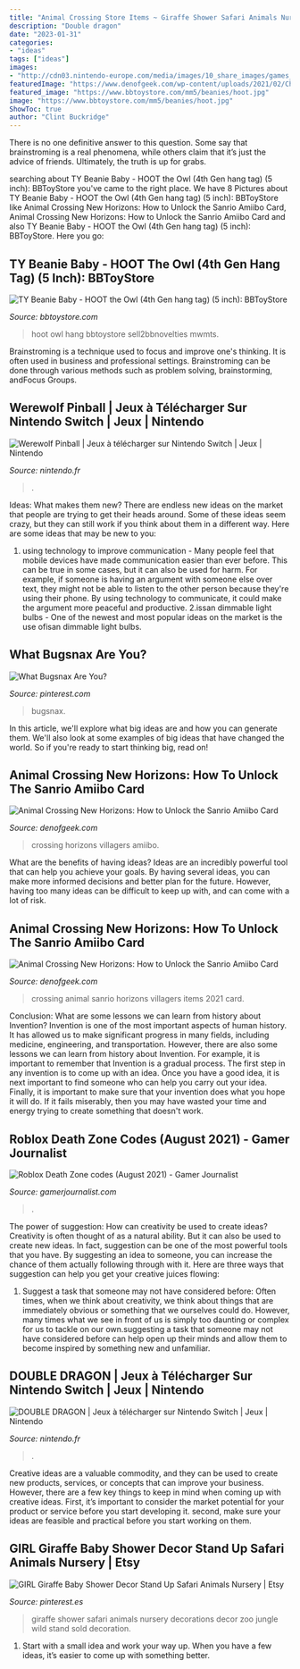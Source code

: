 ```yaml
---
title: "Animal Crossing Store Items ~ Giraffe Shower Safari Animals Nursery Decorations Decor Zoo Jungle Wild Stand Sold Decoration"
description: "Double dragon"
date: "2023-01-31"
categories:
- "ideas"
tags: ["ideas"]
images:
- "http://cdn03.nintendo-europe.com/media/images/10_share_images/games_15/nintendo_switch_download_software_1/H2x1_NSwitchDS_WerewolfPinball_image1280w.jpg"
featuredImage: "https://www.denofgeek.com/wp-content/uploads/2021/02/Chai.jpg?resize=1024,576"
featured_image: "https://www.bbtoystore.com/mm5/beanies/hoot.jpg"
image: "https://www.bbtoystore.com/mm5/beanies/hoot.jpg"
ShowToc: true
author: "Clint Buckridge"
---
```



There is no one definitive answer to this question. Some say that brainstroming is a real phenomena, while others claim that it’s just the advice of friends. Ultimately, the truth is up for grabs.

	

		
searching about TY Beanie Baby - HOOT the Owl (4th Gen hang tag) (5 inch): BBToyStore you've came to the right place. We have 8 Pictures about TY Beanie Baby - HOOT the Owl (4th Gen hang tag) (5 inch): BBToyStore like Animal Crossing New Horizons: How to Unlock the Sanrio Amiibo Card, Animal Crossing New Horizons: How to Unlock the Sanrio Amiibo Card and also TY Beanie Baby - HOOT the Owl (4th Gen hang tag) (5 inch): BBToyStore. Here you go:
		
    
## TY Beanie Baby - HOOT The Owl (4th Gen Hang Tag) (5 Inch): BBToyStore

<img loading=lazy src="https://www.bbtoystore.com/mm5/beanies/hoot.jpg" onerror="this.onerror=null;this.src='https://tse3.mm.bing.net/th?id=OIP.1RYuqlXRDgZffy08Of_aZwHaHa&amp;pid=15.1';" alt="TY Beanie Baby - HOOT the Owl (4th Gen hang tag) (5 inch): BBToyStore">

_Source: bbtoystore.com_

>hoot owl hang bbtoystore sell2bbnovelties mwmts. 

	

Brainstroming is a technique used to focus and improve one's thinking. It is often used in business and professional settings. Brainstroming can be done through various methods such as problem solving, brainstorming, andFocus Groups.

    
## Werewolf Pinball | Jeux à Télécharger Sur Nintendo Switch | Jeux | Nintendo

<img loading=lazy src="http://cdn03.nintendo-europe.com/media/images/10_share_images/games_15/nintendo_switch_download_software_1/H2x1_NSwitchDS_WerewolfPinball_image1280w.jpg" onerror="this.onerror=null;this.src='https://tse2.mm.bing.net/th?id=OIP.fg2YR4ZNQLnH3vyWoPzcwwHaDt&amp;pid=15.1';" alt="Werewolf Pinball | Jeux à télécharger sur Nintendo Switch | Jeux | Nintendo">

_Source: nintendo.fr_

>. 

	

Ideas: What makes them new?
There are endless new ideas on the market that people are trying to get their heads around. Some of these ideas seem crazy, but they can still work if you think about them in a different way. Here are some ideas that may be new to you: 
1. using technology to improve communication - Many people feel that mobile devices have made communication easier than ever before. This can be true in some cases, but it can also be used for harm. For example, if someone is having an argument with someone else over text, they might not be able to listen to the other person because they're using their phone. By using technology to communicate, it could make the argument more peaceful and productive. 
2.issan dimmable light bulbs - One of the newest and most popular ideas on the market is the use ofisan dimmable light bulbs.

    
## What Bugsnax Are You?

<img loading=lazy src="https://i.pinimg.com/736x/de/e6/b2/dee6b2671b434b3f754e3bea31db78e4.jpg" onerror="this.onerror=null;this.src='https://tse2.mm.bing.net/th?id=OIP.d2NjX0UgyrrQ71C1QIEYegHaEH&amp;pid=15.1';" alt="What Bugsnax Are You?">

_Source: pinterest.com_

>bugsnax. 

	

In this article, we'll explore what big ideas are and how you can generate them. We'll also look at some examples of big ideas that have changed the world. So if you're ready to start thinking big, read on!

    
## Animal Crossing New Horizons: How To Unlock The Sanrio Amiibo Card

<img loading=lazy src="https://www.denofgeek.com/wp-content/uploads/2021/02/Chai.jpg?resize=1024,576" onerror="this.onerror=null;this.src='https://tse4.mm.bing.net/th?id=OIP.hEcKlm48AM5TTfy7ETE6wgHaEK&amp;pid=15.1';" alt="Animal Crossing New Horizons: How to Unlock the Sanrio Amiibo Card">

_Source: denofgeek.com_

>crossing horizons villagers amiibo. 

	

What are the benefits of having ideas?
Ideas are an incredibly powerful tool that can help you achieve your goals. By having several ideas, you can make more informed decisions and better plan for the future. However, having too many ideas can be difficult to keep up with, and can come with a lot of risk.

    
## Animal Crossing New Horizons: How To Unlock The Sanrio Amiibo Card

<img loading=lazy src="https://www.denofgeek.com/wp-content/uploads/2021/02/Marty.jpg?fit=1200%2C675" onerror="this.onerror=null;this.src='https://tse3.mm.bing.net/th?id=OIP.eSMecj03ixod4SXC5TYdugHaEK&amp;pid=15.1';" alt="Animal Crossing New Horizons: How to Unlock the Sanrio Amiibo Card">

_Source: denofgeek.com_

>crossing animal sanrio horizons villagers items 2021 card. 

	

Conclusion: What are some lessons we can learn from history about Invention?
Invention is one of the most important aspects of human history. It has allowed us to make significant progress in many fields, including medicine, engineering, and transportation. However, there are also some lessons we can learn from history about Invention. For example, it is important to remember that Invention is a gradual process. The first step in any invention is to come up with an idea. Once you have a good idea, it is next important to find someone who can help you carry out your idea. Finally, it is important to make sure that your invention does what you hope it will do. If it fails miserably, then you may have wasted your time and energy trying to create something that doesn't work.

    
## Roblox Death Zone Codes (August 2021) - Gamer Journalist

<img loading=lazy src="https://cdn.gamerjournalist.com/primary/2021/07/Roblox-Death-Zone-codes.jpg" onerror="this.onerror=null;this.src='https://tse3.mm.bing.net/th?id=OIP.TxFJzQv7GDjHkHVqIV_0TwHaEK&amp;pid=15.1';" alt="Roblox Death Zone codes (August 2021) - Gamer Journalist">

_Source: gamerjournalist.com_

>. 

	

The power of suggestion: How can creativity be used to create ideas?
Creativity is often thought of as a natural ability. But it can also be used to create new ideas. In fact, suggestion can be one of the most powerful tools that you have. By suggesting an idea to someone, you can increase the chance of them actually following through with it. Here are three ways that suggestion can help you get your creative juices flowing: 
1. Suggest a task that someone may not have considered before: Often times, when we think about creativity, we think about things that are immediately obvious or something that we ourselves could do. However, many times what we see in front of us is simply too daunting or complex for us to tackle on our own.suggesting a task that someone may not have considered before can help open up their minds and allow them to become inspired by something new and unfamiliar. 

    
## DOUBLE DRAGON | Jeux à Télécharger Sur Nintendo Switch | Jeux | Nintendo

<img loading=lazy src="https://cdn03.nintendo-europe.com/media/images/10_share_images/games_15/nintendo_switch_download_software_1/H2x1_NSwitchDS_DoubleDragon_image1280w.jpg" onerror="this.onerror=null;this.src='https://tse2.mm.bing.net/th?id=OIP.Xj0wHoNOnKajs_lOuk5SDwHaDt&amp;pid=15.1';" alt="DOUBLE DRAGON | Jeux à télécharger sur Nintendo Switch | Jeux | Nintendo">

_Source: nintendo.fr_

>. 

	

Creative ideas are a valuable commodity, and they can be used to create new products, services, or concepts that can improve your business. However, there are a few key things to keep in mind when coming up with creative ideas. First, it’s important to consider the market potential for your product or service before you start developing it. second, make sure your ideas are feasible and practical before you start working on them.

    
## GIRL Giraffe Baby Shower Decor Stand Up Safari Animals Nursery | Etsy

<img loading=lazy src="https://i.pinimg.com/736x/ee/20/fa/ee20fa38df3bb792556573a6f8e3f93c.jpg" onerror="this.onerror=null;this.src='https://tse1.mm.bing.net/th?id=OIP.r7V7GrOHuMPiZPMCngJrOgHaJ4&amp;pid=15.1';" alt="GIRL Giraffe Baby Shower Decor Stand Up Safari Animals Nursery | Etsy">

_Source: pinterest.es_

>giraffe shower safari animals nursery decorations decor zoo jungle wild stand sold decoration. 

	

1. Start with a small idea and work your way up. When you have a few ideas, it’s easier to come up with something better.

